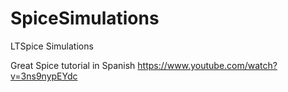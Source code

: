# SpiceSimulations
LTSpice Simulations 

Great Spice tutorial in Spanish 
https://www.youtube.com/watch?v=3ns9nypEYdc
